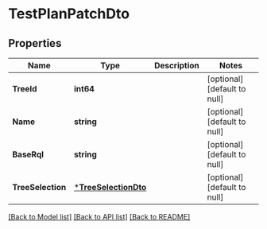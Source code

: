 # TestPlanPatchDto

## Properties
Name | Type | Description | Notes
------------ | ------------- | ------------- | -------------
**TreeId** | **int64** |  | [optional] [default to null]
**Name** | **string** |  | [optional] [default to null]
**BaseRql** | **string** |  | [optional] [default to null]
**TreeSelection** | [***TreeSelectionDto**](TreeSelectionDto.md) |  | [optional] [default to null]

[[Back to Model list]](../README.md#documentation-for-models) [[Back to API list]](../README.md#documentation-for-api-endpoints) [[Back to README]](../README.md)

